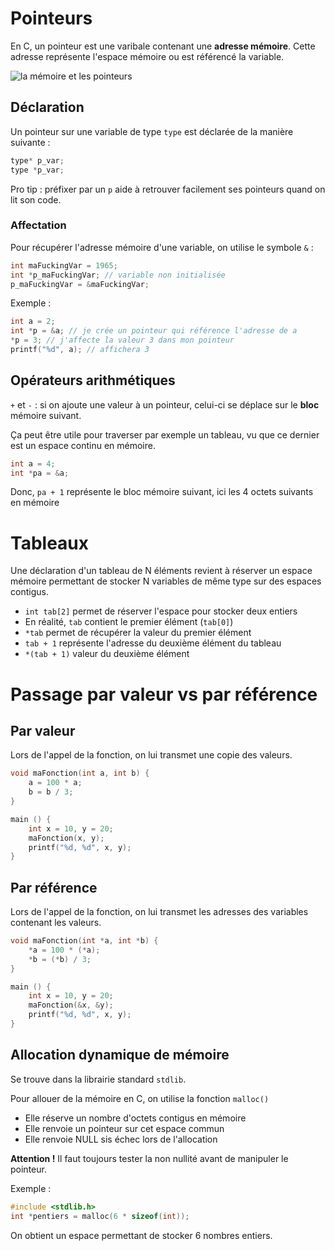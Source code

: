 # Pointeurs

En C, un pointeur est une varibale contenant une **adresse mémoire**. Cette adresse représente l'espace mémoire ou est référencé la variable.

![la mémoire et les pointeurs](https://user.oc-static.com/files/5001_6000/5160.png)

## Déclaration

Un pointeur sur une variable de type `type` est déclarée de la manière suivante :
```c
type* p_var;
type *p_var;
```

Pro tip : préfixer par un `p` aide à retrouver facilement ses pointeurs quand on lit son code.


### Affectation

Pour récupérer l'adresse mémoire d'une variable, on utilise le symbole `&` :
```c
int maFuckingVar = 1965;
int *p_maFuckingVar; // variable non initialisée
p_maFuckingVar = &maFuckingVar;
```

Exemple :
```c
int a = 2;
int *p = &a; // je crée un pointeur qui référence l'adresse de a
*p = 3; // j'affecte la valeur 3 dans mon pointeur
printf("%d", a); // affichera 3
```

## Opérateurs arithmétiques

`+` et `-` : si on ajoute une valeur à un pointeur, celui-ci se déplace sur le **bloc** mémoire suivant.

Ça peut être utile pour traverser par exemple un tableau, vu que ce dernier est un espace continu en mémoire.

```c
int a = 4;
int *pa = &a;
```
Donc, `pa + 1` représente le bloc mémoire suivant, ici les 4 octets suivants en mémoire

# Tableaux

Une déclaration d'un tableau de N éléments revient à réserver un espace mémoire permettant de stocker N variables de même type sur des espaces contigus.

- `int tab[2]` permet de réserver l'espace pour stocker deux entiers
- En réalité, `tab` contient le premier élément (`tab[0]`)
- `*tab` permet de récupérer la valeur du premier élément
- `tab + 1` représente l'adresse du deuxième élément du tableau
- `*(tab + 1)` valeur du deuxième élément

# Passage par valeur vs par référence

## Par valeur
Lors de l'appel de la fonction, on lui transmet une copie des valeurs.
```c
void maFonction(int a, int b) {
	a = 100 * a;
	b = b / 3;
}

main () {
	int x = 10, y = 20;
	maFonction(x, y);
	printf("%d, %d", x, y);
}
```

## Par référence
Lors de l'appel de la fonction, on lui transmet les adresses des variables contenant les valeurs.

```c
void maFonction(int *a, int *b) {
	*a = 100 * (*a);
	*b = (*b) / 3;
}

main () {
	int x = 10, y = 20;
	maFonction(&x, &y);
	printf("%d, %d", x, y);
}
```

## Allocation dynamique de mémoire

Se trouve dans la librairie standard `stdlib`.

Pour allouer de la mémoire en C, on utilise la fonction `malloc()`

* Elle réserve un nombre d'octets contigus en mémoire
* Elle renvoie un pointeur sur cet espace commun
* Elle renvoie NULL sis échec lors de l'allocation

**Attention !** Il faut toujours tester la non nullité avant de manipuler le pointeur.

Exemple :
```c
#include <stdlib.h>
int *pentiers = malloc(6 * sizeof(int));
```
On obtient un espace permettant de stocker 6 nombres entiers.

